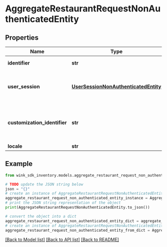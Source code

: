 # AggregateRestaurantRequestNonAuthenticatedEntity


## Properties

Name | Type | Description | Notes
------------ | ------------- | ------------- | -------------
**identifier** | **str** | Record identifier | 
**user_session** | [**UserSessionNonAuthenticatedEntity**](UserSessionNonAuthenticatedEntity.md) | User session containing itinerary and other data by the user | 
**customization_identifier** | **str** | The configuration identifier that was used during this call. | [optional] 
**locale** | **str** |  | [optional] 

## Example

```python
from wink_sdk_inventory.models.aggregate_restaurant_request_non_authenticated_entity import AggregateRestaurantRequestNonAuthenticatedEntity

# TODO update the JSON string below
json = "{}"
# create an instance of AggregateRestaurantRequestNonAuthenticatedEntity from a JSON string
aggregate_restaurant_request_non_authenticated_entity_instance = AggregateRestaurantRequestNonAuthenticatedEntity.from_json(json)
# print the JSON string representation of the object
print(AggregateRestaurantRequestNonAuthenticatedEntity.to_json())

# convert the object into a dict
aggregate_restaurant_request_non_authenticated_entity_dict = aggregate_restaurant_request_non_authenticated_entity_instance.to_dict()
# create an instance of AggregateRestaurantRequestNonAuthenticatedEntity from a dict
aggregate_restaurant_request_non_authenticated_entity_from_dict = AggregateRestaurantRequestNonAuthenticatedEntity.from_dict(aggregate_restaurant_request_non_authenticated_entity_dict)
```
[[Back to Model list]](../README.md#documentation-for-models) [[Back to API list]](../README.md#documentation-for-api-endpoints) [[Back to README]](../README.md)


